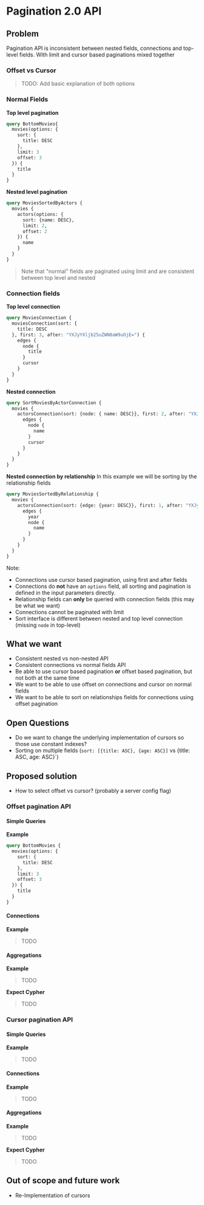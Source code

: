# Pagination 2.0 API

## Problem
Pagination API is inconsistent between nested fields, connections and top-level fields. 
With limit and cursor based paginations mixed together

### Offset vs Cursor
> TODO: Add basic explanation of both options

### Normal Fields

**Top level pagination**
```graphql
query BottomMovies{
  movies(options: {
    sort: {
      title: DESC
    },
    limit: 3
    offset: 3
  }) {
    title
  }
}
```

**Nested level pagination**
```graphql
query MoviesSortedByActors {
  movies {
    actors(options: {
      sort: {name: DESC},
      limit: 2,
      offset: 2
    }) {
      name
    }
  }
}
```

> Note that "normal" fields are paginated using limit and are consistent between top level and nested

### Connection fields

**Top level connection**
```graphql
query MoviesConnection {
  moviesConnection(sort: {
    title: DESC
  }, first: 3, after: "YXJyYXljb25uZWN0aW9uOjE=") {
    edges {
      node {
        title
      }
      cursor
    }
  }
}
```

**Nested connection**
```graphql
query SortMoviesByActorConnection {
  movies {
    actorsConnection(sort: {node: { name: DESC}}, first: 2, after: "YXJyYXljb25uZWN0aW9uOjE=") {
      edges {
        node {
          name
        }
        cursor
      }
    }
  }
}
```

**Nested connection by relationship**
In this example we will be sorting by the relationship fields
```graphql
query MoviesSortedByRelationship {
  movies {
    actorsConnection(sort: {edge: {year: DESC}}, first: 1, after: "YXJyYXljb25uZWN0aW9uOjE=") {
      edges {
        year
        node {
          name
        }
      }
    }
  }
}
```

Note:
* Connections use cursor based pagination, using first and after fields
* Connections do **not** have an `options` field, all sorting and pagination is defined in the input parameters directly.
* Relationship fields can **only** be queried with connection fields (this may be what we want)
* Connections cannot be paginated with limit
* Sort interface is different between nested and top level connection (missing `node` in top-level)



## What we want
* Consistent nested vs non-nested API
* Consistent connections vs normal fields API
* Be able to use cursor based pagination **or** offset based pagination, but not both at the same time
* We want to be able to use offset on connections and cursor on normal fields
* We want to be able to sort on relationships fields for connections using offset pagination 

## Open Questions

* Do we want to change the underlying implementation of cursors so those use constant indexes?
* Sorting on multiple fields (`sort: [{title: ASC}, {age: ASC}]` vs {title: ASC, age: ASC}`)

## Proposed solution

* How to select offset vs cursor? (probably a server config flag)

### Offset pagination API

#### Simple Queries

**Example**
```graphql
query BottomMovies {
  movies(options: {
    sort: {
      title: DESC
    },
    limit: 3
    offset: 3
  }) {
    title
  }
}
```


#### Connections

**Example**
> TODO

#### Aggregations

**Example**
> TODO

**Expect Cypher**
> TODO
> 
### Cursor pagination API

#### Simple Queries

**Example**
> TODO

#### Connections

**Example**
> TODO

#### Aggregations

**Example**
> TODO

**Expect Cypher**
> TODO

## Out of scope and future work
* Re-Implementation of cursors



